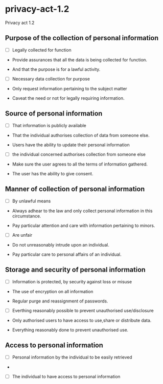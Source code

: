 # privacy-act-1.2
Privacy act 1.2
## Purpose of the collection of personal information

-[ ] Legally collected for function

* Provide assurances that all the data is being collected for function.

* And that the purpose is for a lawful activity.

-[ ] Necessary data collection for purpose

* Only request information pertaining to the subject matter

* Caveat the need or not for legally requiring information.

## Source of personal information

-[ ] That information is publicly available

* That the individual authorises collection of data from someone else.

* Users have the ability to update their personal information

-[ ] the individual concerned authorises collection from someone else

* Make sure the user agrees to all the terms of information gathered.

* The user has the ability to give consent.

## Manner of collection of personal information

-[ ] By unlawful means

* Always adhear to the law and only collect personal information in this circumstance.

* Pay particular attention and care with information pertaining to minors.

-[ ] Are unfair

* Do not unreasonably intrude upon an individual.

* Pay particular care to personal affairs of an individual.

## Storage and security of personal information

-[ ] Information is protected, by security against loss or misuse

* The use of encryption on all information

* Regular purge and reassignment of passwords.

-[ ] Everthing reasonably possible to prevent unauthorised use/disclosure

* Only authorised users to have access to use,share or distribute data.

* Everything reasonably done to prevent unauthorised use.

## Access to personal information

-[ ] Personal information by the individual to be easily retrieved

* 

-[ ] The individual to have access to personal information
